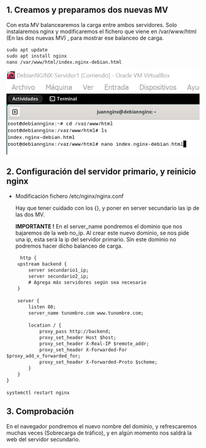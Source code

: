 ## 1. Creamos y preparamos dos nuevas MV

   Con esta MV balancearemos la carga entre ambos servidores. Solo instalaremos nginx y modificaremos el fichero que viene en /var/www/html (En las dos nuevas MV) , para mostrar ese balanceo de carga.

```
sudo apt update
sudo apt install nginx
nano /var/www/html/index.nginx-debian.html
 ```

![10](/Imagenes/10.PNG)

## 2. Configuración del servidor primario, y reinicio nginx

   * Modificación fichero /etc/nginx/nginx.conf

     Hay que tener cuidado con los {}, y poner en server secundario las ip de las dos MV.

     **IMPORTANTE !** En el server_name pondremos el dominio que nos bajaremos de la web no_ip. Al crear este nuevo dominio, se nos pide una ip, esta será la ip del servidor primario. Sin este dominio no podremos hacer dicho balanceo de carga.

```
     http {
    upstream backend {
        server secundario1_ip;
        server secundario2_ip;
        # Agrega más servidores según sea necesario
    }

    server {
        listen 80;
        server_name tunombre.com www.tunombre.com;

        location / {
            proxy_pass http://backend;
            proxy_set_header Host $host;
            proxy_set_header X-Real-IP $remote_addr;
            proxy_set_header X-Forwarded-For $proxy_add_x_forwarded_for;
            proxy_set_header X-Forwarded-Proto $scheme;
        }
    }
}

systemctl restart nginx
```

## 3. Comprobación

En el navegador pondremos el nuevo nombre del dominio, y refrescaremos muchas veces (Sobrecarga de tráfico), y en algún momento nos saldrá la web del servidor secundario.

